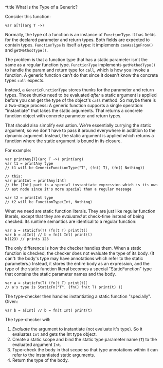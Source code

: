 ^title What Is the Type of a Generic?

Consider this function:

    var a[T](arg T ->)
   
Normally, the type of a function is an instance of `FunctionType`. It has fields for the declared parameter and return types. Both fields are expected to contain types. `FunctionType` is itself a type: it implements `canAssignFrom()` and `getMethodType()`.

The problem is that a function type that has a static parameter isn't the same as a regular function type. `FunctionType` implements `getMethodType()` to handle the param and return type for `call`, which is how you invoke a function. A generic function can't do that since it doesn't know the concrete types `call` expects.

Instead, a `GenericFunctionType` stores thunks for the parameter and return types. Those thunks need to be evaluated *after* a static argument is applied before you can get the type of the object's `call` method. So maybe there is a two-stage process: A generic function supports a single operation: "instantiate" that takes the static arguments. That returns a concrete function object with concrete parameter and return types.

That should also simplify evaluation. We're essentially currying the static argument, so we don't have to pass it around everywhere in addition to the dynamic argument. Instead, the static argument is applied which returns a function where the static argument is bound in its closure.

For example:

    var printAny[T](arg T ->) print(arg)
    var t1 = printAny type
    // t1 will be GenericFunctionType("T", (fn() T), (fn() Nothing))

    // this:
    var printInt = printAny[Int]
    // the [Int] part is a special instantiate expression which is its own
    // ast node since it's more special than a regular message

    var t2 = printInt type
    // t2 will be FunctionType(Int, Nothing)

What we need are static function literals. They are just like regular function literals, except that they are *evaluated* at check-time instead of being checked. Its runtime semantics are identical to a regular function:

    var a = staticfn(T) (fn(t T) print(t))
    var b = a[Int] // b = fn(t Int) print(t)
    b(123) // prints 123

The only difference is how the checker handles them. When a static function is checked, the checker does not evaluate the type of its body. (It can't: the body's type may have annotations which refer to the static parameters.) Instead, it stores the entire body as an expression, and the type of the static function literal becomes a special "StaticFunction" type that contains the static parameter names and the body.

    var a = staticfn(T) (fn(t T) print(t))
    // a's type is StaticFn("T", (fn() fn(t T) print(t) ))

The type-checker then handles instantiating a static function "specially". Given:

    var b = a[Int] // b = fn(t Int) print(t)
    
The type-checker will:

1. *Evaluate* the argument to instantiate (not evaluate it's type). So it 
   evaluates `Int` and gets the Int type object.
2. Create a static scope and bind the static type parameter name (`T`) to the
   evaluated argument `Int`.
3. Type-check the body in that scope so that type annotations within it can
   refer to the instantiated static arguments.
4. Return the type of the body.
